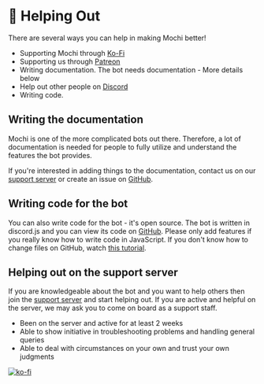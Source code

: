 # 🤲 Helping Out

There are several ways you can help in making Mochi better!

* Supporting Mochi through [Ko-Fi](https://ko-fi.com/vikshan)
* Supporting us through [Patreon](https://patreon.com/vikshan)
* Writing documentation. The bot needs documentation - More details below
* Help out other people on [Discord](https://discord.gg/uMgS9evnmv)
* Writing code.

## Writing the documentation

Mochi is one of the more complicated bots out there. Therefore, a lot of documentation is needed for people to fully utilize and understand the features the bot provides.

If you're interested in adding things to the documentation, contact us on our [support server](https://discord.gg/uMgS9evnmv) or create an issue on [GitHub](https://github.com/vixshan/mochi).

## Writing code for the bot

You can also write code for the bot - it's open source. The bot is written in discord.js and you can view its code on [GitHub](https://github.com/vixshan/mochi). Please only add features if you really know how to write code in JavaScript. If you don't know how to change files on GitHub, watch [this tutorial](https://www.youtube.com/watch?v=yr6IzOGoMsQ).

## Helping out on the support server

If you are knowledgeable about the bot and you want to help others then join the [support server](https://discord.gg/uMgS9evnmv) and start helping out. If you are active and helpful on the server, we may ask you to come on board as a support staff.

* Been on the server and active for at least 2 weeks
* Able to show initiative in troubleshooting problems and handling general queries
* Able to deal with circumstances on your own and trust your own judgments

[![ko-fi](https://ko-fi.com/img/githubbutton\_sm.svg)](https://ko-fi.com/vikshan)